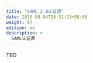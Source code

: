 ```yaml
---
title: "SAML 2.0认证源"
date: 2019-08-04T20:51:23+08:00
weight: 07
edition: ee
description: >
  SAML认证源
---
```


TBD
